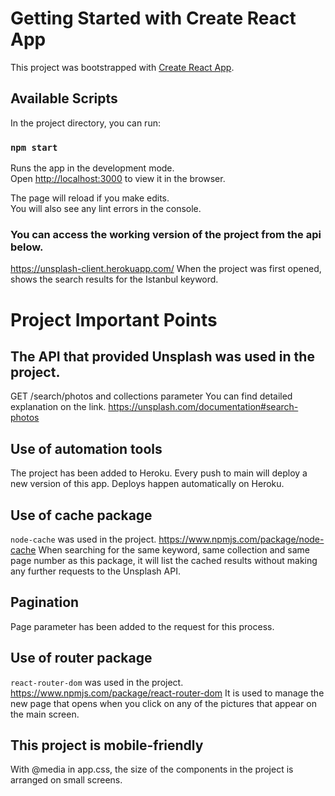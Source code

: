 # Getting Started with Create React App

This project was bootstrapped with [Create React App](https://github.com/facebook/create-react-app).

## Available Scripts

In the project directory, you can run:

### `npm start`

Runs the app in the development mode.\
Open [http://localhost:3000](http://localhost:3000) to view it in the browser.

The page will reload if you make edits.\
You will also see any lint errors in the console.

 ### You can access the working version of the project from the api below.
 https://unsplash-client.herokuapp.com/
 When the project was first opened, shows the search results for the Istanbul keyword.

 # Project Important Points

 ## The API that provided Unsplash was used in the project.

 GET /search/photos and collections parameter 
 You can find detailed explanation on the link.
 https://unsplash.com/documentation#search-photos

 ## Use of automation tools 

 The project has been added to Heroku. Every push to main will deploy a new version of this app. Deploys happen automatically on Heroku.

 ## Use of cache package

 `node-cache` was used in the project. https://www.npmjs.com/package/node-cache
  When searching for the same keyword, same collection and same page number as this package, it will list the cached results without making any further requests to the Unsplash API.

 ## Pagination

 Page parameter has been added to the request for this process.
 
 ## Use of router package

 `react-router-dom` was used in the project. https://www.npmjs.com/package/react-router-dom
 It is used to manage the new page that opens when you click on any of the pictures that appear on the main screen.

 ## This project is mobile-friendly

 With @media in app.css, the size of the components in the project is arranged on small screens.
